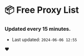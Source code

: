 # :package: Free Proxy List
### Updated every 15 minutes.

- Last updated: `2024-06-06 12:55`

:heart:
